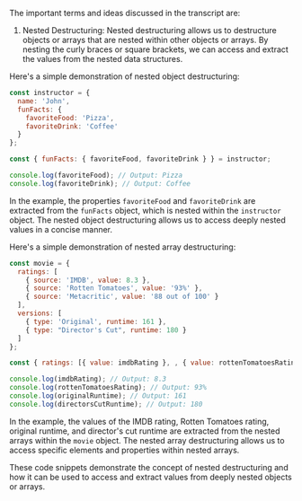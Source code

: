 The important terms and ideas discussed in the transcript are:

1. Nested Destructuring: Nested destructuring allows us to destructure objects or arrays that are nested within other objects or arrays. By nesting the curly braces or square brackets, we can access and extract the values from the nested data structures.

Here's a simple demonstration of nested object destructuring:

```javascript
const instructor = {
  name: 'John',
  funFacts: {
    favoriteFood: 'Pizza',
    favoriteDrink: 'Coffee'
  }
};

const { funFacts: { favoriteFood, favoriteDrink } } = instructor;

console.log(favoriteFood); // Output: Pizza
console.log(favoriteDrink); // Output: Coffee
```

In the example, the properties `favoriteFood` and `favoriteDrink` are extracted from the `funFacts` object, which is nested within the `instructor` object. The nested object destructuring allows us to access deeply nested values in a concise manner.

Here's a simple demonstration of nested array destructuring:

```javascript
const movie = {
  ratings: [
    { source: 'IMDB', value: 8.3 },
    { source: 'Rotten Tomatoes', value: '93%' },
    { source: 'Metacritic', value: '88 out of 100' }
  ],
  versions: [
    { type: 'Original', runtime: 161 },
    { type: "Director's Cut", runtime: 180 }
  ]
};

const { ratings: [{ value: imdbRating }, , { value: rottenTomatoesRating }], versions: [{ runtime: originalRuntime }, { runtime: directorsCutRuntime }] } = movie;

console.log(imdbRating); // Output: 8.3
console.log(rottenTomatoesRating); // Output: 93%
console.log(originalRuntime); // Output: 161
console.log(directorsCutRuntime); // Output: 180
```

In the example, the values of the IMDB rating, Rotten Tomatoes rating, original runtime, and director's cut runtime are extracted from the nested arrays within the `movie` object. The nested array destructuring allows us to access specific elements and properties within nested arrays.

These code snippets demonstrate the concept of nested destructuring and how it can be used to access and extract values from deeply nested objects or arrays.